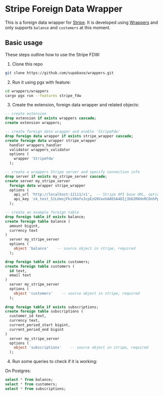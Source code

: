 # Stripe Foreign Data Wrapper

This is a foreign data wrapper for [Stripe](https://stripe.com/). It is developed using [Wrappers](https://github.com/supabase/wrappers) and only supports `balance` and `customers` at this moment.

## Basic usage

These steps outline how to use the Stripe FDW:

1. Clone this repo

```bash
git clone https://github.com/supabase/wrappers.git
```

2. Run it using pgx with feature:

```bash
cd wrappers/wrappers
cargo pgx run --features stripe_fdw
```

3. Create the extension, foreign data wrapper and related objects:

```sql
-- create extension
drop extension if exists wrappers cascade;
create extension wrappers;

-- create foreign data wrapper and enable 'StripeFdw'
drop foreign data wrapper if exists stripe_wrapper cascade;
create foreign data wrapper stripe_wrapper
  handler wrappers_handler
  validator wrappers_validator
  options (
    wrapper 'StripeFdw'
  );

-- create a wrappers Stripe server and specify connection info
drop server if exists my_stripe_server cascade;
create server my_stripe_server
  foreign data wrapper stripe_wrapper
  options (
    api_url 'http://localhost:12111/v1',  -- Stripe API base URL, optional
    api_key 'sk_test_51LUmojFkiV6mfx3cpEzG9VaxhA86SA4DIj3b62RKHnRC0nhPp2JBbAmQ1izsX9RKD8rlzvw2xpY54AwZtXmWciif00Qi8J0w3O'  -- Stripe API Key, required
  );

-- create an example foreign table
drop foreign table if exists balance;
create foreign table balance (
  amount bigint,
  currency text
)
  server my_stripe_server
  options (
    object 'balance'    -- source object in stripe, required
  );

drop foreign table if exists customers;
create foreign table customers (
  id text,
  email text
)
  server my_stripe_server
  options (
    object 'customers'    -- source object in stripe, required
  );
  
drop foreign table if exists subscriptions;
create foreign table subscriptions (
  customer_id text,
  currency text,
  current_period_start bigint,
  current_period_end bigint
)
  server my_stripe_server
  options (
    object 'subscriptions'    -- source object in stripe, required
  );
```

4. Run some queries to check if it is working:

On Postgres:

```sql
select * from balance;
select * from customers;
select * from subscriptions;
```


